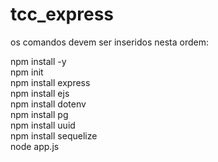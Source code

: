 # tcc_express
os comandos devem ser inseridos nesta ordem:

npm install -y <br>
npm init <br>
npm install express <br>
npm install ejs <br>
npm install dotenv <br>
npm install pg  <br>
npm install uuid <br>
npm install sequelize <br>
node app.js
